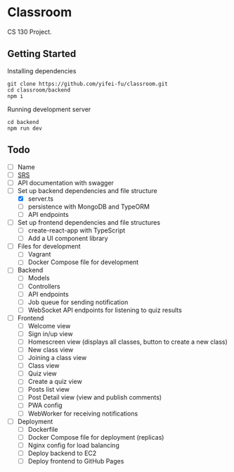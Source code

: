 # Classroom
CS 130 Project.

## Getting Started
Installing dependencies
```
git clone https://github.com/yifei-fu/classroom.git
cd classroom/backend
npm i
```
Running development server
```
cd backend
npm run dev
```

## Todo
* [ ] Name
* [ ] [SRS](https://docs.google.com/document/d/1ZrXsY_le5oime8KeewqWVokLBwkKAcA4H4CdF8Wg2PU/edit?usp=sharing)
* [ ] API documentation with swagger
* [ ] Set up backend dependencies and file structure
  * [x] server.ts
  * [ ] persistence with MongoDB and TypeORM
  * [ ] API endpoints
* [ ] Set up frontend dependencies and file structures
  * [ ] create-react-app with TypeScript
  * [ ] Add a UI component library
* [ ] Files for development
  * [ ] Vagrant
  * [ ] Docker Compose file for development
* [ ] Backend
  * [ ] Models
  * [ ] Controllers
  * [ ] API endpoints
  * [ ] Job queue for sending notification
  * [ ] WebSocket API endpoints for listening to quiz results
* [ ] Frontend
  * [ ] Welcome view
  * [ ] Sign in/up view
  * [ ] Homescreen view (displays all classes, button to create a new class)
  * [ ] New class view
  * [ ] Joining a class view
  * [ ] Class view
  * [ ] Quiz view
  * [ ] Create a quiz view
  * [ ] Posts list view
  * [ ] Post Detail view (view and publish comments)
  * [ ] PWA config
  * [ ] WebWorker for receiving notifications
* [ ] Deployment
  * [ ] Dockerfile
  * [ ] Docker Compose file for deployment (replicas)
  * [ ] Nginx config for load balancing
  * [ ] Deploy backend to EC2
  * [ ] Deploy frontend to GitHub Pages
